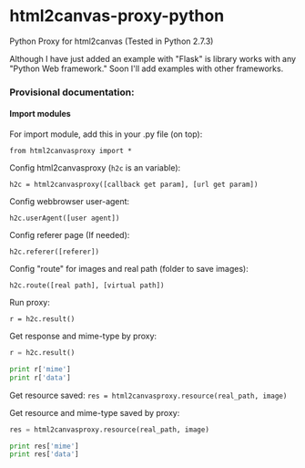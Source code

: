 html2canvas-proxy-python
========================

Python Proxy for html2canvas (Tested in Python 2.7.3)

Although I have just added an example with "Flask" is library works with any "Python Web framework." Soon I'll add examples with other frameworks.

### Provisional documentation:

#### Import modules

For import module, add this in your .py file (on top):

`from html2canvasproxy import *`

Config html2canvasproxy (`h2c` is an variable):

`h2c = html2canvasproxy([callback get param], [url get param])`

Config webbrowser user-agent:

`h2c.userAgent([user agent])`

Config referer page (If needed):

`h2c.referer([referer])`

Config "route" for images and real path (folder to save images):

`h2c.route([real path], [virtual path])`

Run proxy:

`r = h2c.result()`

Get response and mime-type by proxy:

```py
r = h2c.result()

print r['mime']
print r['data']
```

Get resource saved:
`res = html2canvasproxy.resource(real_path, image)`

Get resource and mime-type saved by proxy:

```py
res = html2canvasproxy.resource(real_path, image)

print res['mime']
print res['data']
```

